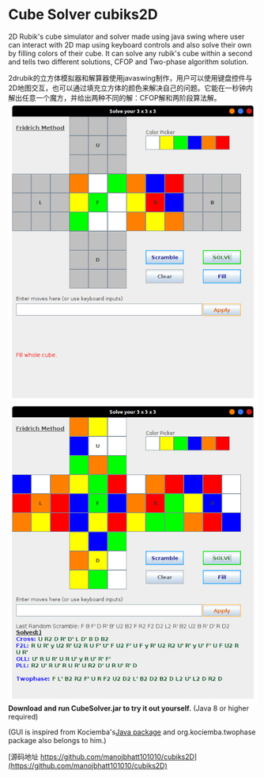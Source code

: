 # Cube Solver cubiks2D
2D Rubik's cube simulator and solver made using java swing where user can interact with 2D map using keyboard controls and also solve their own by filling colors of their cube. It can solve any rubik's cube within a second and tells two different solutions, CFOP and Two-phase algorithm solution.

2drubik的立方体模拟器和解算器使用javaswing制作，用户可以使用键盘控件与2D地图交互，也可以通过填充立方体的颜色来解决自己的问题。它能在一秒钟内解出任意一个魔方，并给出两种不同的解：CFOP解和两阶段算法解。
![fill.png](Screenshots/fill.png)
![solution.png](Screenshots/solution.png)
**Download and run CubeSolver.jar to try it out yourself.** (Java 8 or higher required)

(GUI is inspired from Kociemba's[Java package](http://kociemba.org/download.htm) and org.kociemba.twophase package also belongs to him.)

[源码地址 https://github.com/manojbhatt101010/cubiks2D](https://github.com/manojbhatt101010/cubiks2D)